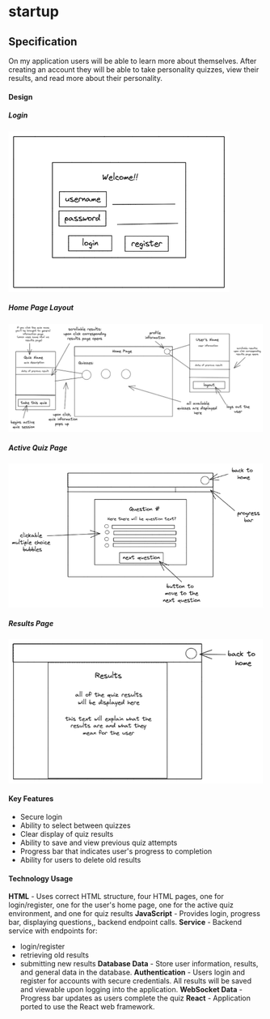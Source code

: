 # startup

## Specification
On my application users will be able to learn more about themselves. After creating an account they will be able to take personality quizzes, view their results, and read more about their personality. 

#### Design
##### Login
![Login Page](loginpage.png)
##### Home Page Layout
![Home Page Design](homepage.png)
##### Active Quiz Page
![Active Quiz Design](activequiz.png)
##### Results Page
![Results Page](resultspage.png)

#### Key Features
- Secure login
- Ability to select between quizzes
- Clear display of quiz results
- Ability to save and view previous quiz attempts
- Progress bar that indicates user's progress to completion 
- Ability for users to delete old results

#### Technology Usage
**HTML** - Uses correct HTML structure, four HTML pages, one for login/register, one for the user's home page, one for the active quiz environment, and one for quiz results
**JavaScript** - Provides login, progress bar, displaying questions,, backend endpoint calls.
**Service** - Backend service with endpoints for:
- login/register
- retrieving old results
- submitting new results
**Database Data** - Store user information, results, and general data in the database. 
**Authentication** - Users login and register for accounts with secure credentials. All results will be saved and viewable upon logging into the application. 
**WebSocket Data** - Progress bar updates as users complete the quiz
**React** - Application ported to use the React web framework.


